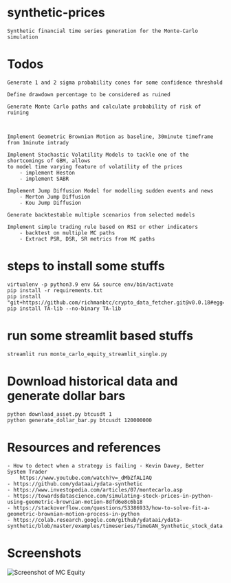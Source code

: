 # synthetic-prices

    Synthetic financial time series generation for the Monte-Carlo simulation



# Todos

    Generate 1 and 2 sigma probability cones for some confidence threshold

    Define drawdown percentage to be considered as ruined

    Generate Monte Carlo paths and calculate probability of risk of ruining



    Implement Geometric Brownian Motion as baseline, 30minute timeframe from 1minute intrady 

    Implement Stochastic Volatility Models to tackle one of the shortcomings of GBM, allows
    to model time varying feature of volatility of the prices
        - implement Heston
        - implement SABR

    Implement Jump Diffusion Model for modelling sudden events and news
        - Merton Jump Diffusion
        - Kou Jump Diffusion

    Generate backtestable multiple scenarios from selected models
    
    Implement simple trading rule based on RSI or other indicators
        - backtest on multiple MC paths
        - Extract PSR, DSR, SR metrics from MC paths


    



# steps to install some stuffs

    virtualenv -p python3.9 env && source env/bin/activate
    pip install -r requirements.txt
    pip install "git+https://github.com/richmanbtc/crypto_data_fetcher.git@v0.0.18#egg=crypto_data_fetcher"
    pip install TA-lib --no-binary TA-lib


# run some streamlit based stuffs

    streamlit run monte_carlo_equity_streamlit_single.py


# Download historical data and generate dollar bars

    python download_asset.py btcusdt 1
    python generate_dollar_bar.py btcusdt 120000000


# Resources and references

    - How to detect when a strategy is failing - Kevin Davey, Better System Trader
        https://www.youtube.com/watch?v=_dMbZfALIAQ
    - https://github.com/ydataai/ydata-synthetic
    - https://www.investopedia.com/articles/07/montecarlo.asp
    - https://towardsdatascience.com/simulating-stock-prices-in-python-using-geometric-brownian-motion-8dfd6e8c6b18 
    - https://stackoverflow.com/questions/53386933/how-to-solve-fit-a-geometric-brownian-motion-process-in-python
    - https://colab.research.google.com/github/ydataai/ydata-synthetic/blob/master/examples/timeseries/TimeGAN_Synthetic_stock_data.ipynb



# Screenshots

![Screenshot of MC Equity](https://raw.githubusercontent.com/sharavsambuu/synthetic-prices/main/pictures/mc_equity_02.png)
